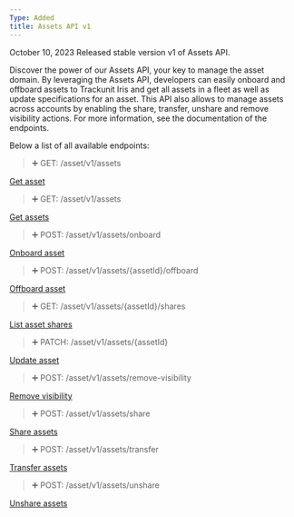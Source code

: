 ```yaml
---
Type: Added
title: Assets API v1
---
```

October 10, 2023
Released stable version v1 of Assets API.

Discover the power of our Assets API, your key to manage the asset domain. By leveraging the Assets API, developers can easily onboard and offboard assets to Trackunit Iris and get all assets in a fleet as well as update specifications for an asset. This API also allows to manage assets across accounts by enabling the share, transfer, unshare and remove visibility actions. For more information, see the documentation of the endpoints.

Below a list of all available endpoints:

> ➕ GET: /asset/v1/assets

[Get asset](ref:getasset)

> ➕ GET: /asset/v1/assets

[Get assets](ref:getassets)

> ➕ POST: /asset/v1/assets/onboard

[Onboard asset](ref:onboardasset)

> ➕ POST: /asset/v1/assets/{assetId}/offboard

[Offboard asset](ref:offboardasset)

> ➕ GET: /asset/v1/assets/{assetId}/shares

[List asset shares](ref:getassetshares)

> ➕ PATCH: /asset/v1/assets/{assetId}

[Update asset](ref:patchasset)

> ➕ POST: /asset/v1/assets/remove-visibility

[Remove visibility](ref:removevisibilityforassets)

> ➕ POST: /asset/v1/assets/share

[Share assets](ref:shareassets)

> ➕ POST: /asset/v1/assets/transfer

[Transfer assets](ref:transferassets)

> ➕ POST: /asset/v1/assets/unshare

[Unshare assets](ref:unshareassets)

